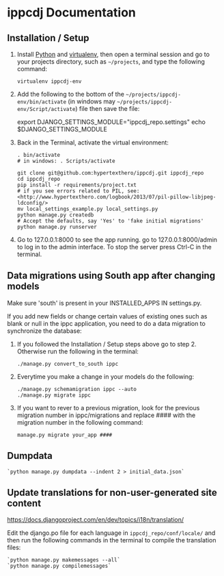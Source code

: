 # ippcdj Documentation

## Installation / Setup

1. Install [Python](http://python.org) and [virtualenv](https://pypi.python.org/pypi/virtualenv), then open a terminal session and go to your projects directory, such as `~/projects`, and type the following command:

    `virtualenv ippcdj-env`
    
2. Add the following to the bottom of the `~/projects/ippcdj-env/bin/activate`  (in windows may `~/projects/ippcdj-env/Script/activate`) file then save the file:

    export DJANGO_SETTINGS_MODULE="ippcdj_repo.settings"
    echo $DJANGO_SETTINGS_MODULE
    
3. Back in the Terminal, activate the virtual environment:

    ````
    . bin/activate
    # in windows: . Scripts/activate
        
    git clone git@github.com:hypertexthero/ippcdj.git ippcdj_repo
    cd ippcdj_repo
    pip install -r requirements/project.txt
    # if you see errors related to PIL, see: <http://www.hypertexthero.com/logbook/2013/07/pil-pillow-libjpeg-ldconfig/>
    mv local_settings_example.py local_settings.py
    python manage.py createdb
    # Accept the defaults, say 'Yes' to 'fake initial migrations'
    python manage.py runserver
    
    ````

4. Go to 127.0.0.1:8000 to see the app running. go to 127.0.0.1:8000/admin to log in to the admin interface. To stop the server press Ctrl-C in the terminal.
    
## Data migrations using South app after changing models

Make sure 'south' is present in your INSTALLED_APPS IN settings.py.

If you add new fields or change certain values of existing ones such as blank or null in the ippc application, you need to do a data migration to synchronize the database:

1. If you followed the Installation / Setup steps above go to step 2. Otherwise run the following in the terminal:

    `./manage.py convert_to_south ippc`

2. Everytime you make a change in your models do the following:

    `./manage.py schemamigration ippc --auto`  
    `./manage.py migrate ippc`

3. If you want to rever to a previous migration, look for the previous migration number in ippc/migrations and replace #### with the migration number in the following command:

    `manage.py migrate your_app ####`

## Dumpdata

    `python manage.py dumpdata --indent 2 > initial_data.json`

## Update translations for non-user-generated site content

<https://docs.djangoproject.com/en/dev/topics/i18n/translation/>

Edit the django.po file for each language in `ippcdj_repo/conf/locale/` and then run the following commands in the terminal to compile the translation files: 

    `python manage.py makemessages --all`
    `python manage.py compilemessages`
